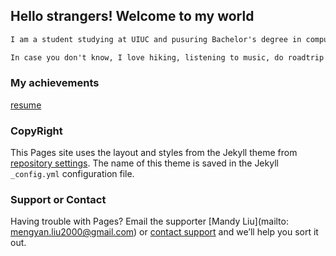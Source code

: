 ## Hello strangers! Welcome to my world

```markdown
I am a student studying at UIUC and pusuring Bachelor's degree in computer engineering, minoring in math. I am interested in work as software developer in big companies, so that I can enjoy big perks hahaha! 

In case you don't know, I love hiking, listening to music, do roadtrip and eat Chinese food!

```

### My achievements

[resume](./src/Resume_2022.pdf)



### CopyRight

This Pages site uses the layout and styles from the Jekyll theme from [repository settings](https://github.com/Mengyan2000/Mengyan2000.github.io/settings/pages). The name of this theme is saved in the Jekyll `_config.yml` configuration file.

### Support or Contact

Having trouble with Pages? Email the supporter [Mandy Liu](mailto: mengyan.liu2000@gmail.com) or [contact support](https://support.github.com/contact) and we’ll help you sort it out.
